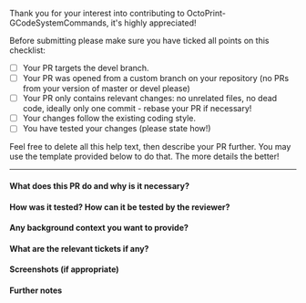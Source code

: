 Thank you for your interest into contributing to OctoPrint-GCodeSystemCommands, it's highly appreciated!

Before submitting please make sure you have ticked all points on this checklist:

  * [ ] Your PR targets the devel branch.
  * [ ] Your PR was opened from a custom branch on your repository (no PRs from your version of master or devel please)
  * [ ] Your PR only contains relevant changes: no unrelated files, no dead code, ideally only one commit - rebase your PR if necessary!
  * [ ] Your changes follow the existing coding style.
  * [ ] You have tested your changes (please state how!)

Feel free to delete all this help text, then describe your PR further. You may use the template provided below to do that. The more details the better!

---

#### What does this PR do and why is it necessary?

#### How was it tested? How can it be tested by the reviewer?

#### Any background context you want to provide?

#### What are the relevant tickets if any?

#### Screenshots (if appropriate)

#### Further notes

